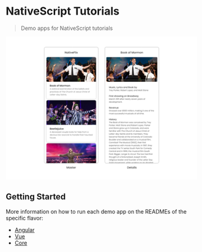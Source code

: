 # NativeScript Tutorials

> Demo apps for NativeScript tutorials

<img alt="demo app preview" src="./screenshots/tutorial-example-app-preview.png" width="500">

## Getting Started

More information on how to run each demo app on the READMEs of the specific flavor:

- [Angular](./angular-demo)
- [Vue](./vue-demo)
- [Core](./core-demo)
